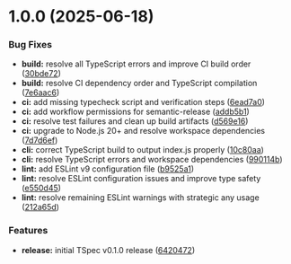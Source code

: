 # 1.0.0 (2025-06-18)


### Bug Fixes

* **build:** resolve all TypeScript errors and improve CI build order ([30bde72](https://github.com/oliver-richman/tspec/commit/30bde72bf997217a6c070d1e9215eb3d4f24c838))
* **build:** resolve CI dependency order and TypeScript compilation ([7e6aac6](https://github.com/oliver-richman/tspec/commit/7e6aac6db304fe93476dd3e305ac1a9e57857fa6))
* **ci:** add missing typecheck script and verification steps ([6ead7a0](https://github.com/oliver-richman/tspec/commit/6ead7a049a595138bd3a57f9315ed231fb599104))
* **ci:** add workflow permissions for semantic-release ([addb5b1](https://github.com/oliver-richman/tspec/commit/addb5b1b82197cb8866c06d6020a4694445d687d))
* **ci:** resolve test failures and clean up build artifacts ([d569e16](https://github.com/oliver-richman/tspec/commit/d569e16c731324e0f41ef7c578f148ae2d5ffbcd))
* **ci:** upgrade to Node.js 20+ and resolve workspace dependencies ([7d7d6ef](https://github.com/oliver-richman/tspec/commit/7d7d6efa2bbf6a84ac27c12fa0e0e0e501679542))
* **cli:** correct TypeScript build to output index.js properly ([10c80aa](https://github.com/oliver-richman/tspec/commit/10c80aa43670ccee9d1166bd5c5c26fdda4ddca0))
* **cli:** resolve TypeScript errors and workspace dependencies ([990114b](https://github.com/oliver-richman/tspec/commit/990114baf0d23534dd52b9cdbabea7ba34ef8b60))
* **lint:** add ESLint v9 configuration file ([b9525a1](https://github.com/oliver-richman/tspec/commit/b9525a1546df754b5daaeb2a8736f5373874a658))
* **lint:** resolve ESLint configuration issues and improve type safety ([e550d45](https://github.com/oliver-richman/tspec/commit/e550d458e584eb0b8c9503e44c824062c13d727a))
* **lint:** resolve remaining ESLint warnings with strategic any usage ([212a65d](https://github.com/oliver-richman/tspec/commit/212a65d44572a72c4c52ccc11ba518c052bdb71b))


### Features

* **release:** initial TSpec v0.1.0 release ([6420472](https://github.com/oliver-richman/tspec/commit/6420472fded42d514e3d26ff9b8a5250dbac2545))
